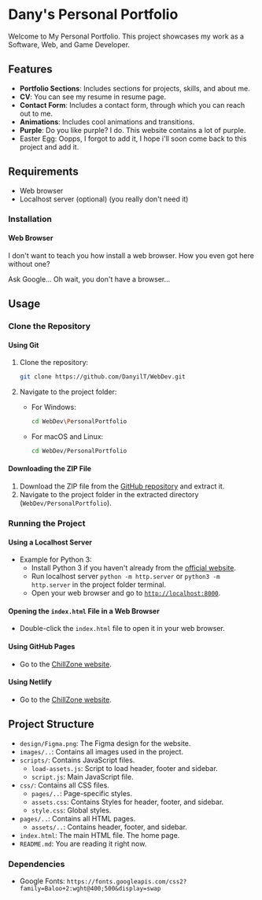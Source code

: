 # Dany's Personal Portfolio

Welcome to My Personal Portfolio. This project showcases my work as a Software, Web, and Game Developer.

## Features

- **Portfolio Sections**: Includes sections for projects, skills, and about me.
- **CV**: You can see my resume in resume page.
- **Contact Form**: Includes a contact form, through which you can reach out to me.
- **Animations**: Includes cool animations and transitions.
- **Purple**: Do you like purple? I do. This website contains a lot of purple.
- Easter Egg: Oopps, I forgot to add it, I hope i'll soon come back to this project and add it.

## Requirements

- Web browser
- Localhost server (optional) (you really don't need it)

### Installation

#### Web Browser

I don't want to teach you how install a web browser. How you even got here without one?

Ask Google... Oh wait, you don't have a browser...

## Usage

### Clone the Repository

#### Using Git

1. Clone the repository:
    ```sh
    git clone https://github.com/DanyilT/WebDev.git
    ```

2. Navigate to the project folder:
    - For Windows:
         ```sh
         cd WebDev\PersonalPortfolio
         ```
    - For macOS and Linux:
         ```sh
         cd WebDev/PersonalPortfolio
         ```

#### Downloading the ZIP File

1. Download the ZIP file from the [GitHub repository](https://github.com/DanyilT/WebDev.git) and extract it.
2. Navigate to the project folder in the extracted directory (`WebDev/PersonalPortfolio`).

### Running the Project

#### Using a Localhost Server

- Example for Python 3:
    - Install Python 3 if you haven't already from the [official website](https://www.python.org/).
    - Run localhost server `python -m http.server` or `python3 -m http.server` in the project folder terminal.
    - Open your web browser and go to [`http://localhost:8000`](http://localhost:8000).

#### Opening the `index.html` File in a Web Browser

- Double-click the `index.html` file to open it in your web browser.

#### Using GitHub Pages

- Go to the [ChillZone website](https://danyilt.github.io/WebDev/PersonalPortfolio/).

#### Using Netlify

- Go to the [ChillZone website](https://dany-portfolio.netlify.app/).

## Project Structure

- `design/Figma.png`: The Figma design for the website.
- `images/..`: Contains all images used in the project.
- `scripts/`: Contains JavaScript files.
    - `load-assets.js`: Script to load header, footer and sidebar.
    - `script.js`: Main JavaScript file.
- `css/`: Contains all CSS files.
    - `pages/..`: Page-specific styles.
    - `assets.css`: Contains Styles for header, footer, and sidebar.
    - `style.css`: Global styles.
- `pages/..`: Contains all HTML pages.
    - `assets/..`: Contains header, footer, and sidebar.
- `index.html`: The main HTML file. The home page.
- `README.md`: You are reading it right now.

### Dependencies

- Google Fonts: `https://fonts.googleapis.com/css2?family=Baloo+2:wght@400;500&display=swap`
